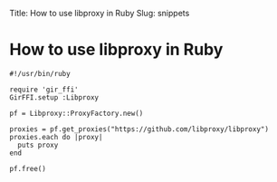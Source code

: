 Title: How to use libproxy in Ruby
Slug: snippets

# How to use libproxy in Ruby

```
#!/usr/bin/ruby

require 'gir_ffi'
GirFFI.setup :Libproxy

pf = Libproxy::ProxyFactory.new()

proxies = pf.get_proxies("https://github.com/libproxy/libproxy")
proxies.each do |proxy|
  puts proxy
end

pf.free()
```
